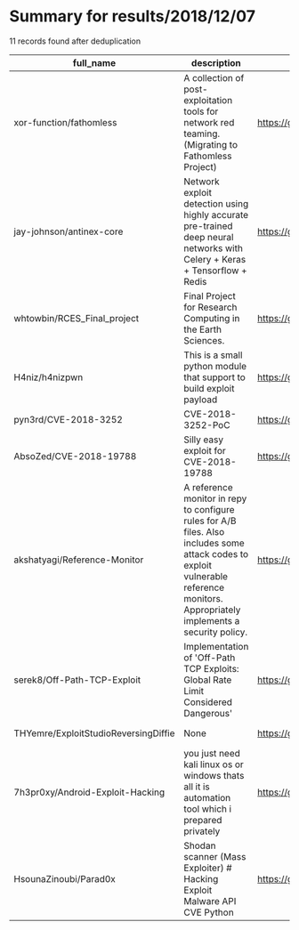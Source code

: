 
# Summary for results/2018/12/07
    
11 records found after deduplication

| full_name | description | html_url | matched_list | matched_count | pushed_at | size | stargazers_count | language | forks_count |
|--------------------------------------|-------------------------------------------------------------------------------------------------------------------------------------------------------------------------------------|---------------------------------------------------------|----------------------|-----------------|---------------------------|--------|--------------------|------------------|---------------|
| xor-function/fathomless | A collection of post-exploitation tools for network red teaming. (Migrating to Fathomless Project) | https://github.com/xor-function/fathomless | ['exploit'] | 1 | 2018-12-07 21:41:20+00:00 | 22503 | 136 | PowerShell | 34 |
| jay-johnson/antinex-core | Network exploit detection using highly accurate pre-trained deep neural networks with Celery + Keras + Tensorflow + Redis | https://github.com/jay-johnson/antinex-core | ['exploit'] | 1 | 2018-12-07 20:06:21+00:00 | 389 | 18 | Jupyter Notebook | 2 |
| whtowbin/RCES_Final_project | Final Project for Research Computing in the Earth Sciences. | https://github.com/whtowbin/RCES_Final_project | ['rce'] | 1 | 2018-12-07 19:52:55+00:00 | 4425 | 0 | Jupyter Notebook | 0 |
| H4niz/h4nizpwn | This is a small python module that support to build exploit payload | https://github.com/H4niz/h4nizpwn | ['exploit'] | 1 | 2018-12-07 17:48:44+00:00 | 11 | 0 | Python | 0 |
| pyn3rd/CVE-2018-3252 | CVE-2018-3252-PoC | https://github.com/pyn3rd/CVE-2018-3252 | ['cve poc', 'cve-2'] | 2 | 2018-12-07 04:31:50+00:00 | 599 | 72 | Java | 23 |
| AbsoZed/CVE-2018-19788 | Silly easy exploit for CVE-2018-19788 | https://github.com/AbsoZed/CVE-2018-19788 | ['cve-2', 'exploit'] | 2 | 2018-12-07 00:56:25+00:00 | 18 | 5 | Shell | 3 |
| akshatyagi/Reference-Monitor | A reference monitor in repy to configure rules for A/B files. Also includes some attack codes to exploit vulnerable reference monitors. Appropriately implements a security policy. | https://github.com/akshatyagi/Reference-Monitor | ['exploit'] | 1 | 2018-12-07 05:44:24+00:00 | 2 | 0 | | 0 |
| serek8/Off-Path-TCP-Exploit | Implementation of 'Off-Path TCP Exploits: Global Rate Limit Considered Dangerous' | https://github.com/serek8/Off-Path-TCP-Exploit | ['exploit'] | 1 | 2018-12-07 10:12:42+00:00 | 3166 | 2 | C++ | 1 |
| THYemre/ExploitStudioReversingDiffie | None | https://github.com/THYemre/ExploitStudioReversingDiffie | ['exploit'] | 1 | 2018-12-07 17:14:17+00:00 | 1 | 0 | Python | 0 |
| 7h3pr0xy/Android-Exploit-Hacking | you just need kali linux os or windows thats all it is automation tool which i prepared privately | https://github.com/7h3pr0xy/Android-Exploit-Hacking | ['exploit'] | 1 | 2018-12-07 12:14:27+00:00 | 14 | 4 | Shell | 0 |
| HsounaZinoubi/Parad0x | Shodan scanner (Mass Exploiter) # Hacking Exploit Malware API CVE Python | https://github.com/HsounaZinoubi/Parad0x | ['exploit'] | 1 | 2018-12-07 04:30:03+00:00 | 66 | 0 | Python | 1 |
